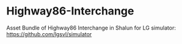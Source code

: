 # Highway86-Interchange
Asset Bundle of Highway86 Interchange in Shalun for LG simulator: https://github.com/lgsvl/simulator
